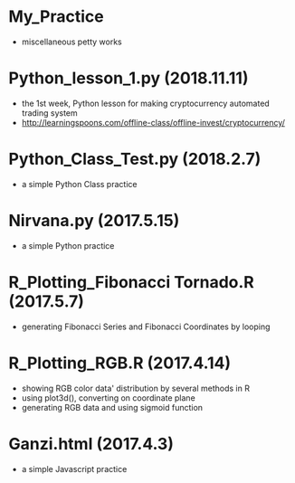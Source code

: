 # My_Practice
- miscellaneous petty works

# Python_lesson_1.py (2018.11.11)
- the 1st week, Python lesson for making cryptocurrency automated trading system
- http://learningspoons.com/offline-class/offline-invest/cryptocurrency/

# Python_Class_Test.py (2018.2.7)
- a simple Python Class practice

# Nirvana.py (2017.5.15)
- a simple Python practice

# R_Plotting_Fibonacci Tornado.R (2017.5.7)
- generating Fibonacci Series and Fibonacci Coordinates by looping

# R_Plotting_RGB.R (2017.4.14)
- showing RGB color data' distribution by several methods in R
- using plot3d(), converting on coordinate plane
- generating RGB data and using sigmoid function

# Ganzi.html (2017.4.3)
- a simple Javascript practice
